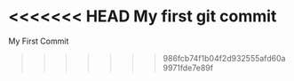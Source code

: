 <<<<<<< HEAD
My first git commit
=======
My First Commit
>>>>>>> 986fcb74f1b04f2d932555afd60a9971fde7e89f

